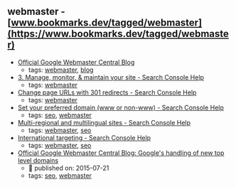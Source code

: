 webmaster - [www.bookmarks.dev/tagged/webmaster](https://www.bookmarks.dev/tagged/webmaster) 
---
* [
Official Google Webmaster Central Blog
](https://webmasters.googleblog.com/)
    * tags: [webmaster](../tags/webmaster.md), [blog](../tags/blog.md)
* [3. Manage, monitor, & maintain your site - Search Console Help](https://support.google.com/webmasters/topic/4581352)
    * tags: [webmaster](../tags/webmaster.md)
* [Change page URLs with 301 redirects - Search Console Help](https://support.google.com/webmasters/answer/93633)
    * tags: [webmaster](../tags/webmaster.md)
* [Set your preferred domain (www or non-www) - Search Console Help](https://support.google.com/webmasters/answer/44231)
    * tags: [seo](../tags/seo.md), [webmaster](../tags/webmaster.md)
* [Multi-regional and multilingual sites - Search Console Help](https://support.google.com/webmasters/answer/182192)
    * tags: [webmaster](../tags/webmaster.md), [seo](../tags/seo.md)
* [International targeting - Search Console Help](https://support.google.com/webmasters/answer/62399)
    * tags: [webmaster](../tags/webmaster.md), [seo](../tags/seo.md)
* [
Official Google Webmaster Central Blog: Google's handling of new top level domains
](https://webmasters.googleblog.com/2015/07/googles-handling-of-new-top-level.html)
    * :calendar: published on: 2015-07-21
    * tags: [seo](../tags/seo.md), [webmaster](../tags/webmaster.md)
